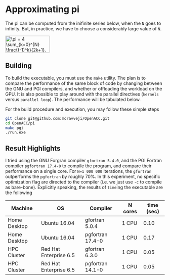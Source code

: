 # Approximating pi

The pi can be computed from the inifinite series below, when the `N` goes to infinity. But, in practice, we have to choose a considerably large value of `N`.

<img src="http://www.sciweavers.org/tex2img.php?eq=%5Cpi%20%3D%204%20%5Csum_%7Bk%3D0%7D%5E%7BN%7D%20%5Cfrac%7B%28-1%29%5Ek%7D%7B2k%2B1%7D.&bc=White&fc=Black&im=jpg&fs=12&ff=arev&edit=0" align="center" border="0" alt="\pi = 4 \sum_{k=0}^{N} \frac{(-1)^k}{2k+1}." width="140" height="53" />

## Building
To build the executable, you must use the `make` utility. The plan is to compare the performance of the same block of code by changing between the GNU and PGI compilers, and whether or offloading the workload on the GPU. It is also possible to play around with the parallel directives (`kernels` versus `parallel loop`). The performance will be tabulated below.

For the build procedure and execution, you may follow these simple steps
```bash
git clone git@github.com:moravveji/OpenACC.git
cd OpenACC/pi
make pgi
./run.exe
```

## Result Highlights
I tried using the GNU Forgran compiler `gfortran 5.4.0`, and the PGI Fortran compiler `pgfortran 17.4-0` to compile the program, and compare their performance on a single core. For `N=1 000 000` iterations, the `gfortran` outperforms the `pgfortran` by roughly 70%. In this experiment, no specific optimization flag are directed to the compiler (i.e. we just use `-c` to compile as bare-bone). Explicitly speaking, the results of `time`ing the executable are the following

Machine | OS | Compiler | N cores | time (sec)
--- | --- | --- | --- | ---
Home Desktop | Ubuntu 16.04 | gfortran 5.0.4 | 1 CPU | 0.10
Home Desktop | Ubuntu 16.04 | pgfortran 17.4-0 | 1 CPU | 0.17
HPC Cluster  | Red Hat Enterprise 6.5 | gfortran 6.3.0 | 1 CPU |  0.05
HPC Cluster  | Red Hat Enterprise 6.5 | pgfortran 14.1-0 | 1 CPU | 0.05
